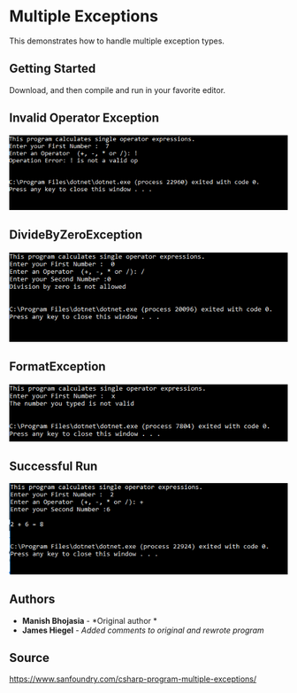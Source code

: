 # Multiple Exceptions

This demonstrates how to handle multiple exception types.

## Getting Started

Download, and then compile and run in your favorite editor.

## Invalid Operator Exception
![Invalid Operator Exception](https://github.com/JamesHiegel/CSharp_Portfolio/blob/master/MultipleExceptions/img/invalidOperator.PNG)

## DivideByZeroException
![DivideByZeroException](https://github.com/JamesHiegel/CSharp_Portfolio/blob/master/MultipleExceptions/img/divideByZero.PNG)

## FormatException
![FormatException](https://github.com/JamesHiegel/CSharp_Portfolio/blob/master/MultipleExceptions/img/formatException.PNG)

## Successful Run
![Successful Run](https://github.com/JamesHiegel/CSharp_Portfolio/blob/master/MultipleExceptions/img/running.PNG)

## Authors

* **Manish Bhojasia** - *Original author *
* **James Hiegel** - *Added comments to original and rewrote program*

## Source

https://www.sanfoundry.com/csharp-program-multiple-exceptions/